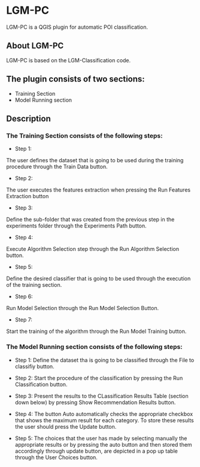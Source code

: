 # LGM-PC
LGM-PC is a QGIS plugin for automatic POI classification.

## About LGM-PC
LGM-PC is based on the LGM-Classification code.

## The plugin consists of two sections:
* Training Section
* Model Running section

## Description
### The Training Section consists of the following steps:

* Step 1:

The user defines the dataset that is going to be used during the training procedure through the Train Data button.

* Step 2:

The user executes the features extraction when pressing the Run Features Extraction button

* Step 3:

Define the sub-folder that was created from the previous step in the experiments folder through the Experiments Path button.

* Step 4:

Execute Algorithm Selection step through the Run Algorithm Selection button.

* Step 5:

Define the desired classifier that is going to be used through the execution of the training section.

* Step 6:

Run Model Selection through the Run Model Selection Button.

* Step 7:

Start the training of the algorithm through the Run Model Training button.

### The Model Running section consists of the following steps:

* Step 1:
Define the dataset tha is going to be classified through the File to classifiy button.

* Step 2:
Start the procedure of the classification by pressing the Run Classification button.

* Step 3:
Present the results to the CLassification Results Table (section down below) by pressing Show Recommendation Results button.

* Step 4:
The button Auto automatically checks the appropriate checkbox that shows the maximum result for each category. To store these results the user should press the Update button.

* Step 5:
The choices that the user has made by selecting manually the appropriate results or by pressing the auto button and then stored them accordingly through update button, are depicted in a pop up table through the User Choices button.


